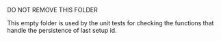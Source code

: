 
DO NOT REMOVE THIS FOLDER

This empty folder is used by the unit tests for checking the functions that handle the persistence of last setup id.
